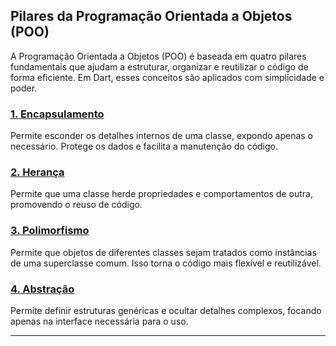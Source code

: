 ## Pilares da Programação Orientada a Objetos (POO)

A Programação Orientada a Objetos (POO) é baseada em quatro pilares fundamentais que ajudam a estruturar, organizar e reutilizar o código de forma eficiente. Em Dart, esses conceitos são aplicados com simplicidade e poder.

### [1. Encapsulamento](encapsulamento/README.md)
Permite esconder os detalhes internos de uma classe, expondo apenas o necessário. Protege os dados e facilita a manutenção do código.

### [2. Herança](heranca/README.md)
Permite que uma classe herde propriedades e comportamentos de outra, promovendo o reuso de código.

### [3. Polimorfismo](polimorfismo/README.md)
Permite que objetos de diferentes classes sejam tratados como instâncias de uma superclasse comum. Isso torna o código mais flexível e reutilizável.

### [4. Abstração](abstracao/README.md)
Permite definir estruturas genéricas e ocultar detalhes complexos, focando apenas na interface necessária para o uso.

---
